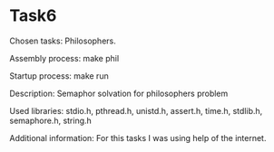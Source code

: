 # Task6
Chosen tasks: Philosophers.

Assembly process: make phil

Startup process: make run

Description: Semaphor solvation for philosophers problem
			 
Used libraries: stdio.h, pthread.h, unistd.h, assert.h, time.h, stdlib.h, semaphore.h, string.h

Additional information: For this tasks I was using help of the internet.


